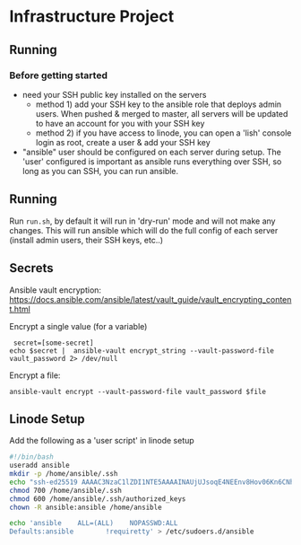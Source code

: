 # Infrastructure Project


## Running

### Before getting started

- need your SSH public key installed on the servers
   - method 1) add your SSH key to the ansible role that deploys
      admin users. When pushed & merged to master, all servers will
      be updated to have an account for you with your SSH key
   - method 2) if you have access to linode, you can open a 'lish' console
      login as root, create a user & add your SSH key
- "ansible" user should be configured on each server during setup.
  The 'user' configured is important as ansible runs everything over
  SSH, so long as you can SSH, you can run ansible. 

## Running

Run `run.sh`, by default it will run in 'dry-run' mode and will
not make any changes. This will run ansible which will do the full
config of each server (install admin users, their SSH keys, etc..)





## Secrets

Ansible vault encryption: https://docs.ansible.com/ansible/latest/vault_guide/vault_encrypting_content.html

Encrypt a single value (for a variable)
```
 secret=[some-secret]
echo $secret |  ansible-vault encrypt_string --vault-password-file vault_password 2> /dev/null
```

Encrypt a file:
```
ansible-vault encrypt --vault-password-file vault_password $file
```

## Linode Setup

Add the following as a 'user script' in linode setup

```bash
#!/bin/bash
useradd ansible
mkdir -p /home/ansible/.ssh
echo "ssh-ed25519 AAAAC3NzaC1lZDI1NTE5AAAAINAUjUJsoqE4NEEnv8Hov06Kn6CNhSDheGRxm7HbLaG9 ansible@triplea" > /home/ansible/.ssh/authorized_keys
chmod 700 /home/ansible/.ssh
chmod 600 /home/ansible/.ssh/authorized_keys
chown -R ansible:ansible /home/ansible

echo 'ansible    ALL=(ALL)    NOPASSWD:ALL
Defaults:ansible        !requiretty' > /etc/sudoers.d/ansible
```
